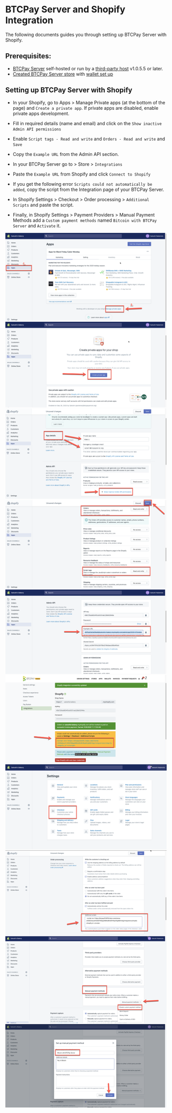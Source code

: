 # BTCPay Server and Shopify Integration

The following documents guides you through setting up BTCPay Server with Shopify.

## Prerequisites:

- [BTCPay Server](Deployment.md) self-hosted or run by a [third-party host](ThirdPartyHosting.md) v1.0.5.5 or later.
- [Created BTCPay Server store](CreateStore.md) with [wallet set up](WalletSetup.md)

## Setting up BTCPay Server with Shopify

* In your Shopify, go to Apps > Manage Private apps (at the bottom of the page) and `Create a private app`. If private apps are disabled, enable private apps development.
* Fill in required  details (name and email) and click on the `Show inactive Admin API permissions`
* Enable  `Script tags - Read and write` and `Orders - Read and write` and `Save`
* Copy the `Example URL` from the Admin API section.

* In your BTCPay Server go to > Store > `Integrations`
* Paste the `Example URL` from Shopify and click `Connect to Shopify`
* If you get the following error `Scripts could not automatically be added`, copy the script from the Integration page of your BTCPay Server.
* In Shopify Settings > Checkout > Order processing > `Additional Scripts` and paste the script.

* Finally, in Shopify Settings > Payment Providers > Manual Payment Methods add a `Custom payment methods` named  `Bitcoin with BTCPay Server` and `Activate` it.

![Shopify Setup 1](./img/Shopify/Shopify1.png)
![Shopify Setup 2](./img/Shopify/Shopify2.png)
![Shopify Setup 3](./img/Shopify/Shopify3.png)
![Shopify Setup 4](./img/Shopify/Shopify4.png)
![Shopify Setup 5](./img/Shopify/Shopify5.png)
![Shopify Setup 6](./img/Shopify/Shopify6.png)
![Shopify Setup 7](./img/Shopify/Shopify7.png)
![Shopify Setup 8](./img/Shopify/Shopify8.png)
![Shopify Setup 9](./img/Shopify/Shopify9.png)
![Shopify Setup 10](./img/Shopify/Shopify10.png)

